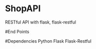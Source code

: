 # ShopAPI
RESTful API with flask, flask-restful

#End Points



#Dependencies
Python
Flask
Flask-Restful
